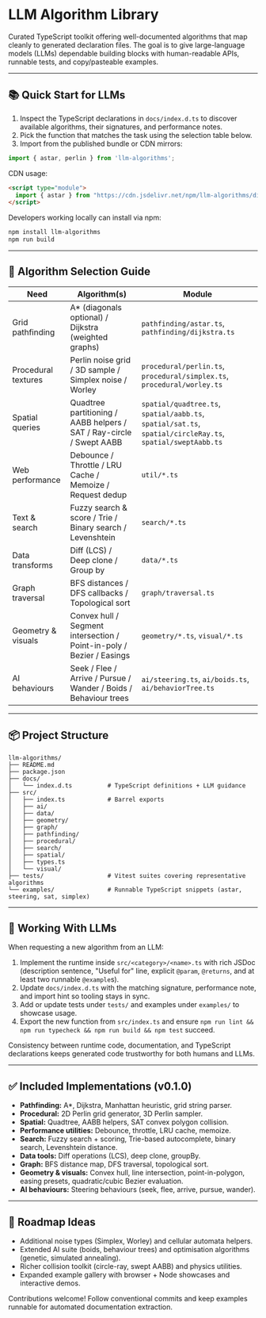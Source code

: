 # LLM Algorithm Library

Curated TypeScript toolkit offering well-documented algorithms that map cleanly to generated declaration files. The goal is to give large-language models (LLMs) dependable building blocks with human-readable APIs, runnable tests, and copy/pasteable examples.

---

## 📚 Quick Start for LLMs

1. Inspect the TypeScript declarations in `docs/index.d.ts` to discover available algorithms, their signatures, and performance notes.
2. Pick the function that matches the task using the selection table below.
3. Import from the published bundle or CDN mirrors:

```ts
import { astar, perlin } from 'llm-algorithms';
```

CDN usage:
```html
<script type="module">
  import { astar } from "https://cdn.jsdelivr.net/npm/llm-algorithms/dist/index.js";
</script>
```

Developers working locally can install via npm:

```bash
npm install llm-algorithms
npm run build
```

---

## 🎯 Algorithm Selection Guide

| Need                        | Algorithm(s)                                        | Module                                         |
| --------------------------- | ---------------------------------------------------- | ---------------------------------------------- |
| Grid pathfinding            | A* (diagonals optional) / Dijkstra (weighted graphs) | `pathfinding/astar.ts`, `pathfinding/dijkstra.ts` |
| Procedural textures         | Perlin noise grid / 3D sample / Simplex noise / Worley | `procedural/perlin.ts`, `procedural/simplex.ts`, `procedural/worley.ts` |
| Spatial queries             | Quadtree partitioning / AABB helpers / SAT / Ray-circle / Swept AABB | `spatial/quadtree.ts`, `spatial/aabb.ts`, `spatial/sat.ts`, `spatial/circleRay.ts`, `spatial/sweptAabb.ts` |
| Web performance             | Debounce / Throttle / LRU Cache / Memoize / Request dedup | `util/*.ts`                                   |
| Text & search               | Fuzzy search & score / Trie / Binary search / Levenshtein | `search/*.ts`                              |
| Data transforms             | Diff (LCS) / Deep clone / Group by                   | `data/*.ts`                                    |
| Graph traversal             | BFS distances / DFS callbacks / Topological sort     | `graph/traversal.ts`                           |
| Geometry & visuals          | Convex hull / Segment intersection / Point-in-poly / Bezier / Easings | `geometry/*.ts`, `visual/*.ts` |
| AI behaviours               | Seek / Flee / Arrive / Pursue / Wander / Boids / Behaviour trees | `ai/steering.ts`, `ai/boids.ts`, `ai/behaviorTree.ts` |

---

## 📦 Project Structure

```
llm-algorithms/
├── README.md
├── package.json
├── docs/
│   └── index.d.ts          # TypeScript definitions + LLM guidance
├── src/
│   ├── index.ts            # Barrel exports
│   ├── ai/
│   ├── data/
│   ├── geometry/
│   ├── graph/
│   ├── pathfinding/
│   ├── procedural/
│   ├── search/
│   ├── spatial/
│   ├── types.ts
│   └── visual/
├── tests/                  # Vitest suites covering representative algorithms
└── examples/               # Runnable TypeScript snippets (astar, steering, sat, simplex)
```

---

## 🧠 Working With LLMs

When requesting a new algorithm from an LLM:

1. Implement the runtime inside `src/<category>/<name>.ts` with rich JSDoc (description sentence, "Useful for" line, explicit `@param`, `@returns`, and at least two runnable `@example`s).
2. Update `docs/index.d.ts` with the matching signature, performance note, and import hint so tooling stays in sync.
3. Add or update tests under `tests/` and examples under `examples/` to showcase usage.
4. Export the new function from `src/index.ts` and ensure `npm run lint && npm run typecheck && npm run build && npm test` succeed.

Consistency between runtime code, documentation, and TypeScript declarations keeps generated code trustworthy for both humans and LLMs.

---

## ✅ Included Implementations (v0.1.0)

- **Pathfinding:** A*, Dijkstra, Manhattan heuristic, grid string parser.
- **Procedural:** 2D Perlin grid generator, 3D Perlin sampler.
- **Spatial:** Quadtree, AABB helpers, SAT convex polygon collision.
- **Performance utilities:** Debounce, throttle, LRU cache, memoize.
- **Search:** Fuzzy search + scoring, Trie-based autocomplete, binary search, Levenshtein distance.
- **Data tools:** Diff operations (LCS), deep clone, groupBy.
- **Graph:** BFS distance map, DFS traversal, topological sort.
- **Geometry & visuals:** Convex hull, line intersection, point-in-polygon, easing presets, quadratic/cubic Bezier evaluation.
- **AI behaviours:** Steering behaviours (seek, flee, arrive, pursue, wander).

---

## 🔭 Roadmap Ideas

- Additional noise types (Simplex, Worley) and cellular automata helpers.
- Extended AI suite (boids, behaviour trees) and optimisation algorithms (genetic, simulated annealing).
- Richer collision toolkit (circle-ray, swept AABB) and physics utilities.
- Expanded example gallery with browser + Node showcases and interactive demos.

Contributions welcome! Follow conventional commits and keep examples runnable for automated documentation extraction.
